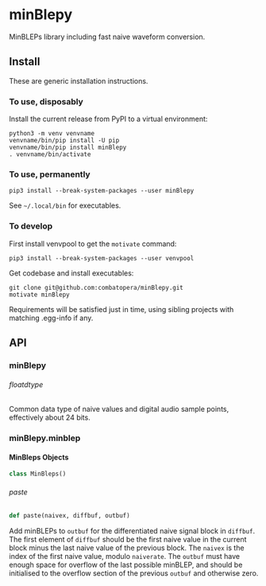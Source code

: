 # minBlepy
MinBLEPs library including fast naive waveform conversion.

## Install
These are generic installation instructions.

### To use, disposably
Install the current release from PyPI to a virtual environment:
```
python3 -m venv venvname
venvname/bin/pip install -U pip
venvname/bin/pip install minBlepy
. venvname/bin/activate
```

### To use, permanently
```
pip3 install --break-system-packages --user minBlepy
```
See `~/.local/bin` for executables.

### To develop
First install venvpool to get the `motivate` command:
```
pip3 install --break-system-packages --user venvpool
```
Get codebase and install executables:
```
git clone git@github.com:combatopera/minBlepy.git
motivate minBlepy
```
Requirements will be satisfied just in time, using sibling projects with matching .egg-info if any.

## API

<a id="minBlepy"></a>

### minBlepy

<a id="minBlepy.floatdtype"></a>

###### floatdtype

Common data type of naive values and digital audio sample points, effectively about 24 bits.

<a id="minBlepy.minblep"></a>

### minBlepy.minblep

<a id="minBlepy.minblep.MinBleps"></a>

#### MinBleps Objects

```python
class MinBleps()
```

<a id="minBlepy.minblep.MinBleps.paste"></a>

###### paste

```python
def paste(naivex, diffbuf, outbuf)
```

Add minBLEPs to `outbuf` for the differentiated naive signal block in `diffbuf`.
The first element of `diffbuf` should be the first naive value in the current block minus the last naive value of the previous block.
The `naivex` is the index of the first naive value, modulo `naiverate`.
The `outbuf` must have enough space for overflow of the last possible minBLEP, and should be initialised to the overflow section of the previous `outbuf` and otherwise zero.

